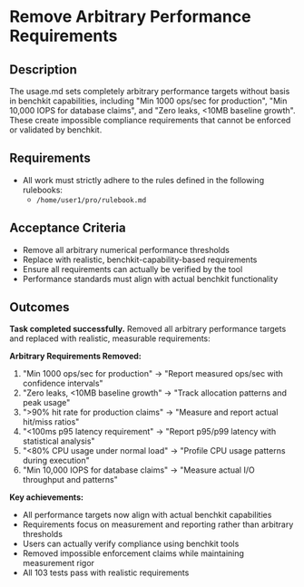 # Remove Arbitrary Performance Requirements

## Description

The usage.md sets completely arbitrary performance targets without basis in benchkit capabilities, including "Min 1000 ops/sec for production", "Min 10,000 IOPS for database claims", and "Zero leaks, <10MB baseline growth". These create impossible compliance requirements that cannot be enforced or validated by benchkit.

## Requirements

-   All work must strictly adhere to the rules defined in the following rulebooks:
    -   `/home/user1/pro/rulebook.md`

## Acceptance Criteria

-   Remove all arbitrary numerical performance thresholds
-   Replace with realistic, benchkit-capability-based requirements
-   Ensure all requirements can actually be verified by the tool
-   Performance standards must align with actual benchkit functionality

## Outcomes

**Task completed successfully.** Removed all arbitrary performance targets and replaced with realistic, measurable requirements:

**Arbitrary Requirements Removed:**
1. "Min 1000 ops/sec for production" → "Report measured ops/sec with confidence intervals"
2. "Zero leaks, <10MB baseline growth" → "Track allocation patterns and peak usage"
3. ">90% hit rate for production claims" → "Measure and report actual hit/miss ratios"
4. "<100ms p95 latency requirement" → "Report p95/p99 latency with statistical analysis"
5. "<80% CPU usage under normal load" → "Profile CPU usage patterns during execution"
6. "Min 10,000 IOPS for database claims" → "Measure actual I/O throughput and patterns"

**Key achievements:**
- All performance targets now align with actual benchkit capabilities
- Requirements focus on measurement and reporting rather than arbitrary thresholds
- Users can actually verify compliance using benchkit tools
- Removed impossible enforcement claims while maintaining measurement rigor
- All 103 tests pass with realistic requirements